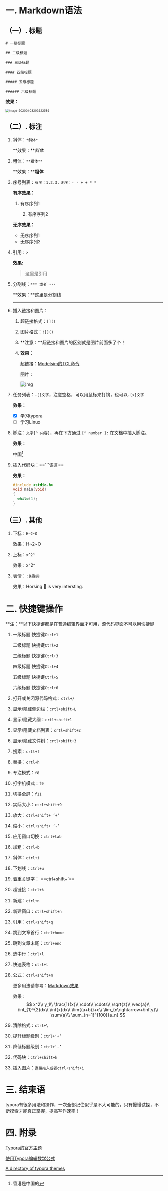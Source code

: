 

# 一. Markdown语法

## （一）. 标题

`# 一级标题` 

`## 二级标题`

`### 三级标题`

`#### 四级标题` 

`##### 五级标题` 

`###### 六级标题` 

**效果：**

<img src="C:%5CUsers%5CDELL%5CAppData%5CRoaming%5CTypora%5Ctypora-user-images%5Cimage-20200403203522586.png" alt="image-20200403203522586" style="zoom: 67%;" />

## （二）. 标注

1. 斜体：`*斜体*`    

   **效果：***斜体*

2. 粗体：`**粗体**`  

   **效果：****粗体**

3. 序号列表：`有序：1.2.3.`   `无序：- - + + * * `

   **有序效果：**

   1. 有序序列1

    	2. 有序序列2

   **无序效果：**

   	- 无序序列1
   	- 无序序列2

4. 引用：`>`

   **效果:**

   > 这里是引用

5. 分割线：`*** 或者 ---`

   **效果：**这里是分割线

   ***

   

6. 插入链接和图片：

   1. 超链接格式：`[]()`

   2. 图片格式：`![]()`

   3. **注意：**超链接和图片的区别就是图片前面多了个！

   4. **效果：**

      超链接：[Modelsim的TCL命令](![image-20200403204755857](C:%5CUsers%5CDELL%5CAppData%5CRoaming%5CTypora%5Ctypora-user-images%5Cimage-20200403204755857.png))

      图片：
      
      ![img](https://ss0.bdstatic.com/70cFvHSh_Q1YnxGkpoWK1HF6hhy/it/u=3222478155,4006698883&fm=26&gp=0.jpg)

7. 任务列表：`-[]文字`，注意空格，可以用鼠标来打钩，也可以`-[x]文字`

   **效果：**

   - [x] 学习typora
   - [ ] 学习Linux

8. 脚注：`文字[^ 内容]`，再在下方通过 `[^ number ]:` 在文档中插入脚注。

   **效果：**

   中国[^1]
	
	[^1]:香港是中国的
	
9. 插入代码块：==```语言==

   **效果：**

   ```c
   #include <stdio.h>
   void main(void)
   {
     while(1);
   }
   ```

   

   
## （三）. 其他

1. 下标：`H~2~O`

   效果：H~2~O

2. 上标：`x^2^` 

   效果：x^2^

3. 表情：`:关键词`

   效果：Horsing :horse_racing: is very intersting.

# 二. 快捷键操作

**注：**以下快捷键都是在普通编辑界面才可用，源代码界面不可以用快捷键

1. 一级标题 快捷键`Ctrl+1`

   二级标题 快捷键`Ctrl+2`

   三级标题 快捷键`Ctrl+3`

   四级标题 快捷键`Ctrl+4`

   五级标题 快捷键`Ctrl+5`

   六级标题 快捷键`Ctrl+6`

2. 打开或关闭源代码格式：`ctrl+/`

3. 显示/隐藏侧边栏：`crtl+shift+L`

4. 显示/隐藏大纲：`crtl+shift+1`

5. 显示/隐藏文档列表：`crtl+shift+2`

6. 显示/隐藏文件树：`crtl+shift+3`

7. 搜索：`crtl+f`

8. 替换：`crtl+h`

9. 专注模式：`f8`

10. 打字机模式：`f9`

11. 切换全屏：`f11`

12. 实际大小：`ctrl+shift+9`

13. 放大：`ctrl+shift+ ‘+’`

14. 缩小：`ctrl+shift+ ‘-’`

15. 应用窗口切换：`ctrl+tab`

16. 加粗：`ctrl+b`

17. 斜体：`ctrl+i`

18. 下划线：`ctrl+u`

19. 着重关键字： ==ctrl+shift+`==	

20. 超链接：`ctrl+k`

21. 新建：`ctrl+n`

22. 新建窗口：`ctrl+shift+n`

23. 引用：`ctrl+shift+q`

24. 跳到文章首行：`ctrl+home`

25. 跳到文章末尾：`ctrl+end`

26. 选中行：`ctrl+l`

27. 快速表格：`ctrl+t`

28. 公式：`ctrl+shift+m`

    更多用法请参考：[Markdown效果](https://www.wandouip.com/t5i306570/)

    效果：
    $$
    x^2\\    y_1\\   \frac{1}{x}\\   \cdot\\  \cdots\\
    \sqrt{z}\\  \vec{a}\\  \int_{1}^{2}dx\\
    \int{x}dx\\  \lim{(a+b)}+c\\  \lim_{n\rightarrow+\infty}\\ \sum{a}\\ 
    \sum_{n=1}^{100}{a_n}
    $$
    
30. 清除格式：`ctrl+\`

31. 提升标题级别：`ctrl+‘+’`

32. 降低标题级别：`ctrl+‘-’`

33. 代码块：`ctrl+shift+k`

33. 插入图片：`直接拖入或者ctrl+shift+i`

# 三. 结束语

typora有很多用法和操作，一次全部记住似乎是不大可能的，只有慢慢试探，不断摸索才能真正掌握，提高写作速率！

# 四. 附录

[Typora的官方主题](http://theme.typora.io/)

[使用Typora编辑数学公式](https://www.wandouip.com/t5i306570/)

[A directory of typora themes](https://github.com/typora/typora-theme-gallery)





